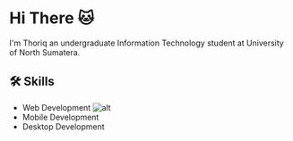 
# Hi There 🐱

I'm Thoriq an undergraduate Information Technology student at University of North Sumatera.




## 🛠 Skills
- Web Development ![alt](https://www.svgrepo.com/show/494363/android.svg) 
- Mobile Development
- Desktop Development
